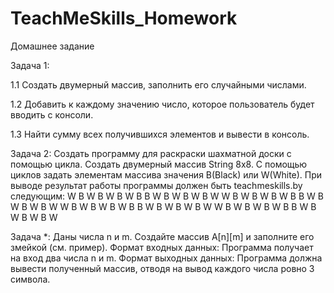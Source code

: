 # TeachMeSkills_Homework

Домашнее задание

Задача 1:

1.1 Создать двумерный массив, заполнить его случайными числами.

1.2 Добавить к каждому значению число, которое пользователь будет вводить с консоли.

1.3 Найти сумму всех получившихся элементов и вывести в консоль.

Задача 2:
Создать программу для раскраски шахматной доски с помощью цикла. Создать
двумерный массив String 8х8. С помощью циклов задать элементам массива значения
B(Black) или W(White). При выводе результат работы программы должен быть
teachmeskills.by
следующим:
W B W B W B W B
B W B W B W B W
W B W B W B W B
B W B W B W B W
W B W B W B W B
B W B W B W B W
W B W B W B W B
B W B W B W B W

Задача *:
Даны числа n и m. Создайте массив A[n][m] и заполните его змейкой (см. пример).
Формат входных данных:
Программа получает на вход два числа n и m.
Формат выходных данных:
Программа должна вывести полученный массив, отводя на вывод каждого числа ровно 3
символа.
